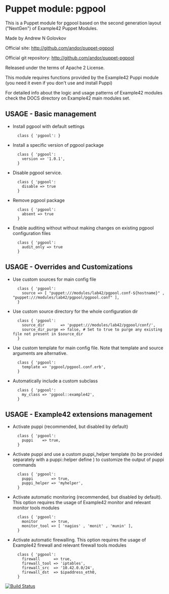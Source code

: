# Puppet module: pgpool

This is a Puppet module for pgpool based on the second generation layout ("NextGen") of Example42 Puppet Modules.

Made by Andrew N Golovkov

Official site: http://github.com/andor/puppet-pgpool

Official git repository: http://github.com/andor/puppet-pgpool

Released under the terms of Apache 2 License.

This module requires functions provided by the Example42 Puppi module (you need it even if you don't use and install Puppi)

For detailed info about the logic and usage patterns of Example42 modules check the DOCS directory on Example42 main modules set.

## USAGE - Basic management

* Install pgpool with default settings

        class { 'pgpool': }

* Install a specific version of pgpool package

        class { 'pgpool':
          version => '1.0.1',
        }

* Disable pgpool service.

        class { 'pgpool':
          disable => true
        }

* Remove pgpool package

        class { 'pgpool':
          absent => true
        }

* Enable auditing without without making changes on existing pgpool configuration files

        class { 'pgpool':
          audit_only => true
        }


## USAGE - Overrides and Customizations
* Use custom sources for main config file 

        class { 'pgpool':
          source => [ "puppet:///modules/lab42/pgpool.conf-${hostname}" , "puppet:///modules/lab42/pgpool/pgpool.conf" ], 
        }


* Use custom source directory for the whole configuration dir

        class { 'pgpool':
          source_dir       => 'puppet:///modules/lab42/pgpool/conf/',
          source_dir_purge => false, # Set to true to purge any existing file not present in $source_dir
        }

* Use custom template for main config file. Note that template and source arguments are alternative. 

        class { 'pgpool':
          template => 'pgpool/pgpool.conf.erb',
        }

* Automatically include a custom subclass

        class { 'pgpool':
          my_class => 'pgpool::example42',
        }


## USAGE - Example42 extensions management 
* Activate puppi (recommended, but disabled by default)

        class { 'pgpool':
          puppi    => true,
        }

* Activate puppi and use a custom puppi_helper template (to be provided separately with a puppi::helper define ) to customize the output of puppi commands 

        class { 'pgpool':
          puppi        => true,
          puppi_helper => 'myhelper', 
        }

* Activate automatic monitoring (recommended, but disabled by default). This option requires the usage of Example42 monitor and relevant monitor tools modules

        class { 'pgpool':
          monitor      => true,
          monitor_tool => [ 'nagios' , 'monit' , 'munin' ],
        }

* Activate automatic firewalling. This option requires the usage of Example42 firewall and relevant firewall tools modules

        class { 'pgpool':
          firewall      => true,
          firewall_tool => 'iptables',
          firewall_src  => '10.42.0.0/24',
          firewall_dst  => $ipaddress_eth0,
        }


[![Build Status](https://travis-ci.org/Andor/puppet-pgpool.png?branch=master)](https://travis-ci.org/Andor/puppet-pgpool)
